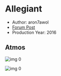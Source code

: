 # Allegiant

* Author: aron7awol
* [Forum Post](https://www.avsforum.com/threads/bass-eq-for-filtered-movies.2995212/post-57200290)
* Production Year: 2016

## Atmos

![img 0](https://i.imgur.com/SMIYhuh.jpg)

![img 0](https://i.imgur.com/nUsHyJb.jpg)


